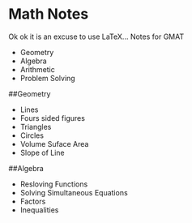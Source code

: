 # Math Notes
Ok ok it is an excuse to use LaTeX...
Notes for GMAT
- Geometry
- Algebra
- Arithmetic
- Problem Solving

##Geometry
- Lines
- Fours sided figures
- Triangles
- Circles
- Volume Suface Area
- Slope of Line

##Algebra
- Resloving Functions
- Solving Simultaneous Equations
- Factors
- Inequalities

